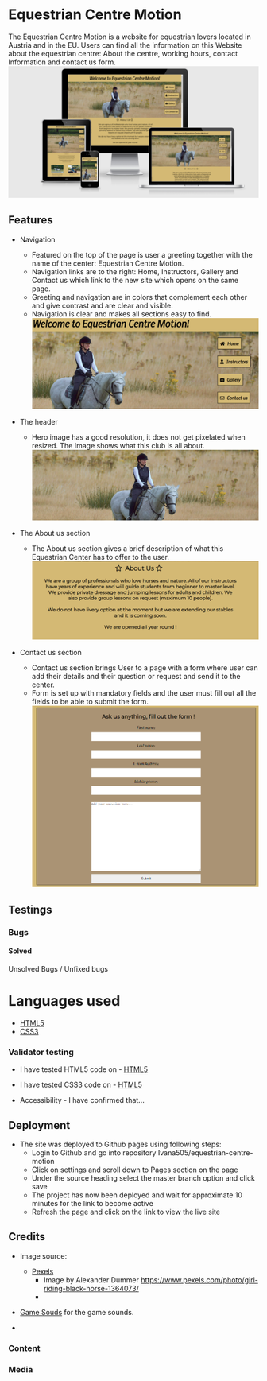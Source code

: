 # Equestrian Centre Motion
The Equestrian Centre Motion is a website for equestrian lovers located in Austria and in the EU. 
Users can find all the information on this Website about the equestrian centre: About the centre, working hours, contact Information and contact us form.
![image](readme/capture-landing-page.PNG)


## Features
- Navigation
    - Featured on the top of the page is user a greeting together with the name of the center: Equestrian Centre Motion.
    - Navigation links are to the right: Home, Instructors, Gallery and Contact us which link to the new site which opens on the same page.
    - Greeting and navigation are in colors that complement each other and give contrast and are clear and visible.
    - Navigation is clear and makes all sections easy to find.
![image](readme/capture-feature-navigation.PNG)

- The header
     - Hero image has a good resolution, it does not get pixelated when resized. The Image shows what this club is all about.
![image](readme/capture-hero-image.PNG)

- The About us section
     - The About us section gives a brief description of what this Equestrian Center has to offer to the user.
![image](readme/capture-about-us.PNG)

- Contact us section
    - Contact us section brings User to a page with a form where user can add their details and their question or request and send it to the center.
    - Form is set up with mandatory fields and the user must fill out all the fields to be able to submit the form.
![image](readme/capture-contact-us-form.PNG)

## Testings

### Bugs
#### Solved

Unsolved Bugs / Unfixed bugs

# Languages used
- [HTML5](https://en.wikipedia.org/wiki/HTML5)
- [CSS3](https://en.wikipedia.org/wiki/CSS)

### Validator testing
- I have tested HTML5 code on - [HTML5](https://validator.w3.org/) 
- I have tested CSS3 code on  - [HTML5](https://jigsaw.w3.org/css-validator/#validate_by_uri) 

- Accessibility 
      - I have confirmed that...
## Deployment
- The site was deployed to Github pages using following steps: 
   - Login to Github and go into repository Ivana505/equestrian-centre-motion
   - Click on settings and scroll down to Pages section on the page
   - Under the source heading select the master branch option and click save
   - The project has now been deployed and wait for approximate 10 minutes for the link to become active
   - Refresh the page and click on the link to view the live site

  
## Credits

- Image source:
  - [Pexels](https://www.pexels.com/)
      - Image by Alexander Dummer https://www.pexels.com/photo/girl-riding-black-horse-1364073/
      - 

- [Game Souds](https://gamesounds.xyz/) for the game sounds.
-


### Content
### Media

  